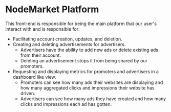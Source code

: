 # NodeMarket Platform

This front-end is responsible for being the main platform that our user's interact with and is responsible for:

- Facilitating account creation, updates, and deletion.
- Creating and deleting advertisements for advertisers.
  - Advertisers have the ability to add new ads or delete existing ads from their account.
  - Deleting an advertisement stops it from being shared by our promoters.
- Requesting and displaying metrics for promoters and advertisers in a dashboard like view.
  - Promoters can see how many ads their websites are displaying and how many aggregated clicks and impressions their website has driven.
  - Advertisers can see how many ads they have created and how many clicks and impressions each ad has gotten.
